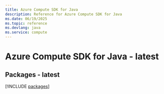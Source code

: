 ```yaml
---
title: Azure Compute SDK for Java
description: Reference for Azure Compute SDK for Java
ms.date: 06/19/2025
ms.topic: reference
ms.devlang: java
ms.service: compute
---
```

# Azure Compute SDK for Java - latest
## Packages - latest
[!INCLUDE [packages](compute-index.md)]